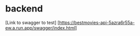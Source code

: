 # backend


[Link to swagger to test] [https://bestmovies-api-5azra6r55a-ew.a.run.app/swagger/index.html]
